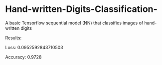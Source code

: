 # Hand-written-Digits-Classification-
A basic Tensorflow sequential model (NN) that classifies images of hand-written digits

Results: 

Loss:  0.0952592843710503 

Accuracy:  0.9728
